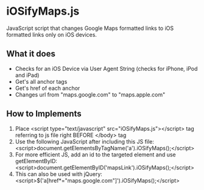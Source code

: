 iOSifyMaps.js
=============

JavaScript script that changes Google Maps formatted links to iOS formatted links only on iOS devices.

What it does
------------

* Checks for an iOS Device via User Agent String (checks for iPhone, iPod and iPad)
* Get's all anchor tags
* Get's href of each anchor
* Changes url from "maps.google.com" to "maps.apple.com"

How to Implements
-----------------

1. Place &lt;script type="text/javascript" src="iOSifyMaps.js"&gt;&lt;/script&gt; tag referring to js file right BEFORE &lt;/body&gt; tag
2. Use the following JavaScript after including this JS file:
&lt;script&gt;document.getElementsByTagName('a').iOSifyMaps();&lt;/script&gt;
3. For more efficient JS, add an id to the targeted element and use getElementByID:
&lt;script&gt;document.getElementByID('mapsLink').iOSifyMaps();&lt;/script&gt;
4. This can also be used with jQuery: &lt;script&gt;$('a[href*="maps.google.com"]').iOSifyMaps();&lt;/script&gt;